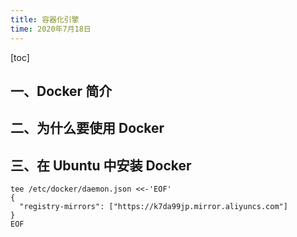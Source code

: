 ```yaml
---
title: 容器化引擎
time: 2020年7月18日
---
```


[toc]

## 一、Docker 简介



## 二、为什么要使用 Docker



## 三、在 Ubuntu 中安装 Docker



```shell
tee /etc/docker/daemon.json <<-'EOF'
{
  "registry-mirrors": ["https://k7da99jp.mirror.aliyuncs.com"]
}
EOF

```

